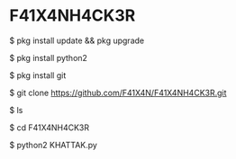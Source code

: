 # F41X4NH4CK3R

$ pkg install update && pkg upgrade

$ pkg install python2

$ pkg install git

$ git clone https://github.com/F41X4N/F41X4NH4CK3R.git

$ ls

$ cd F41X4NH4CK3R

$ python2 KHATTAK.py
